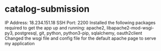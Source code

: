# catalog-submission
IP Address: 18.234.151.18
SSH Port: 2200
Installed the following packages required to get the app up and running:
apache2, libapache2-mod-wsgi-py3, postgresql, git, python, python3-pip, sqlalchemy, oauth2client
Changed the wsgi file and config file for the default apache page to serve my application
